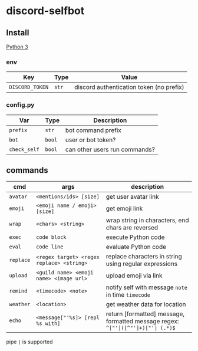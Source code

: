 # discord-selfbot

## Install

[Python 3](https://www.python.org/)

### env

|      Key        | Type  |                Value                     |
|-----------------|-------|------------------------------------------|
| `DISCORD_TOKEN` | `str` | discord authentication token (no prefix) |

### config.py

|     Var       |  Type  |          Description           |
|---------------|--------|--------------------------------|
| `prefix`      | `str`  | bot command prefix             |
| `bot`         | `bool` | user or bot token?             |
| `check_self`  | `bool` | can other users run commands?  |

## commands

|   cmd     |                  args                     |                                    description                                 |
|-----------|-------------------------------------------|--------------------------------------------------------------------------------|
| `avatar`  | `<mentions/ids> [size]`                   | get user avatar link                                                           |
| `emoji`   | `<emoji name / emoji> [size]`             | get emoji link                                                                 |
| `wrap`    | `<chars> <string>`                        | wrap string in characters, end chars are reversed                              |
| `exec`    | `code block`                              | execute  Python code                                                           |
| `eval`    | `code line`                               | evaluate Python code                                                           |
| `replace` | `<regex target> <regex replace> <string>` | replace characters in string using regular expressions                         |
| `upload`  | `<guild name> <emoji name> <image url>`   | upload emoji via link                                                          |
| `remind`  | `<timecode> <note>`                       | notify self with message `note` in time `timecode`                             |
| `weather` | `<location>`                              | get weather data for location                                                  |
| `echo`    | `<message["'%s]> [repl %s with]`          | return [formatted] message, formatted message regex: `^["']([^"']+)["'] (.*)$` |

pipe `|` is supported